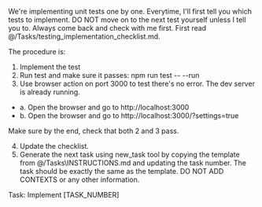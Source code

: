We're implementing unit tests one by one.
Everytime, I'll first tell you which tests to implement.
DO NOT move on to the next test yourself unless I tell you to.
Always come back and check with me first.
First read @/Tasks/testing_implementation_checklist.md. 

The procedure is:
1. Implement the test
2. Run test and make sure it passes: npm run test -- --run
3. Use browser action on port 3000 to test there's no error. The dev server is already running.
- a. Open the browser and go to http://localhost:3000
- b. Open the browser and go to http://localhost:3000/?settings=true

Make sure by the end, check that both 2 and 3 pass.

4. Update the checklist.
5. Generate the next task using new_task tool by copying the template from @/Tasks\INSTRUCTIONS.md and updating the task number. The task should be exactly the same as the template. DO NOT ADD CONTEXTS or any other information.

Task: Implement [TASK_NUMBER]



